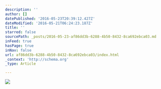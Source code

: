 ```yaml
---
description: ''
author: []
datePublished: '2016-05-23T20:39:12.427Z'
dateModified: '2016-05-21T06:24:23.187Z'
title: ''
starred: false
sourcePath: _posts/2016-05-23-af86dd3b-6288-4b50-8432-8ca692ebca03.md
inFeed: true
hasPage: true
inNav: false
url: af86dd3b-6288-4b50-8432-8ca692ebca03/index.html
_context: 'http://schema.org'
_type: Article

---
```

![](https://the-grid-user-content.s3-us-west-2.amazonaws.com/eafbbb08-2bd2-4d8b-a4ff-73c06ef4bd17.jpg)